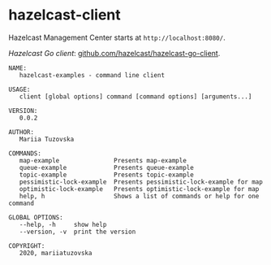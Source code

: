# hazelcast-client

Hazelcast Management Center starts at `http://localhost:8080/`.

*Hazelcast Go client*: [github.com/hazelcast/hazelcast-go-client](https://github.com/hazelcast/hazelcast-go-client).

```
NAME:
   hazelcast-examples - command line client

USAGE:
   client [global options] command [command options] [arguments...]

VERSION:
   0.0.2

AUTHOR:
   Mariia Tuzovska

COMMANDS:
   map-example               Presents map-example
   queue-example             Presents queue-example
   topic-example             Presents topic-example
   pessimistic-lock-example  Presents pessimistic-lock-example for map
   optimistic-lock-example   Presents optimistic-lock-example for map
   help, h                   Shows a list of commands or help for one command

GLOBAL OPTIONS:
   --help, -h     show help
   --version, -v  print the version

COPYRIGHT:
   2020, mariiatuzovska
```